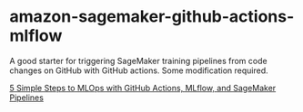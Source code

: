 # amazon-sagemaker-github-actions-mlflow

A good starter for triggering SageMaker training pipelines from code changes on GitHub with GitHub actions. Some modification required. 

[5 Simple Steps to MLOps with GitHub Actions, MLflow, and SageMaker Pipelines](https://sofian-hamiti.medium.com/5-simple-steps-to-mlops-with-github-actions-mlflow-and-sagemaker-pipelines-19abf951a70)
